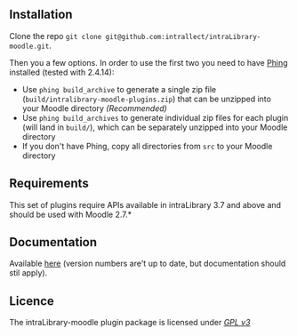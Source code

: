 ## Installation

Clone the repo `git clone git@github.com:intrallect/intraLibrary-moodle.git`.

Then you a few options. In order to use the first two you need to have [Phing](http://www.phing.info/) installed (tested with 2.4.14):

- Use `phing build_archive` to generate a single zip file (`build/intralibrary-moodle-plugins.zip`) that can be unzipped into your Moodle directory *(Recommended)*
- Use `phing build_archives` to generate individual zip files for each plugin (will land in `build/`), which can be separately unzipped into your Moodle directory
- If you don't have Phing, copy all directories from `src` to your Moodle directory

## Requirements

This set of plugins require APIs available in intraLibrary 3.7 and above and should be used with Moodle 2.7.*

## Documentation

Available [here](http://knowledge.intrallect.com/manuals/moodle/MoodlePluginDocumentation.pdf) (version numbers are't up to date, but documentation should stil apply).

## Licence

The intraLibrary-moodle plugin package is licensed under [*GPL v3*](LICENCE-GPLv3.txt)
